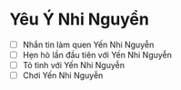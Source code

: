 # Yêu Ý Nhi Nguyển
- [ ] Nhắn tin làm quen Yến Nhi Nguyễn
- [ ] Hẹn hò lần đầu tiên với Yến Nhi Nguyễn
- [ ] Tỏ tình với Yến Nhi Nguyễn
- [ ] Chơi Yến Nhi Nguyễn
